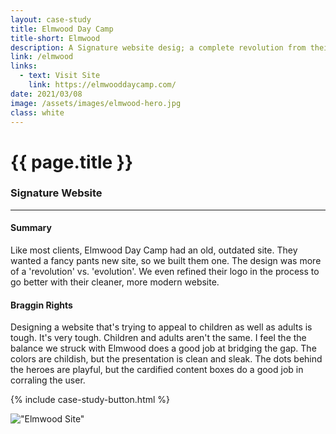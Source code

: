 ```yaml
---
layout: case-study
title: Elmwood Day Camp
title-short: Elmwood
description: A Signature website desig; a complete revolution from their existing site.
link: /elmwood
links:
  - text: Visit Site
    link: https://elmwooddaycamp.com/
date: 2021/03/08
image: /assets/images/elmwood-hero.jpg
class: white
---
```


# {{ page.title }}
### Signature Website
---

#### Summary
Like most clients, Elmwood Day Camp had an old, outdated site. They wanted a fancy pants new site, so we built them one. The design was more of a 'revolution' vs. 'evolution'. We even refined their logo in the process to go better with their cleaner, more modern website.

#### Braggin Rights
Designing a website that's trying to appeal to children as well as adults is tough. It's very tough. Children and adults aren't the same. I feel the the balance we struck with Elmwood does a good job at bridging the gap. The colors are childish, but the presentation is clean and sleak. The dots behind the heroes are playful, but the cardified content boxes do a good job in corraling the user.

{% include case-study-button.html %}

!["Elmwood Site"](/assets/images/elmwood-full-site.jpg)